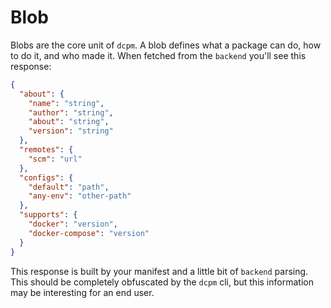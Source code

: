 # Blob

Blobs are the core unit of `dcpm`. A blob defines what a package can do, how to do it, and who made it. When fetched from the `backend` you'll see this response:

```json
{
  "about": {
    "name": "string",
    "author": "string",
    "about": "string",
    "version": "string"
  },
  "remotes": {
    "scm": "url"
  },
  "configs": {
    "default": "path",
    "any-env": "other-path"
  },
  "supports": {
    "docker": "version",
    "docker-compose": "version"
  }
}
```

This response is built by your manifest and a little bit of `backend` parsing. This should be completely obfuscated by the `dcpm` cli, but this information may be interesting for an end user.
